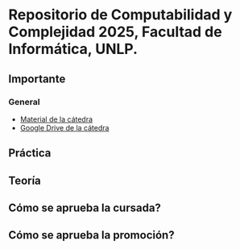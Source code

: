 # Repositorio de Computabilidad y Complejidad 2025, Facultad de Informática, UNLP.

## Importante

### General

- [Material de la cátedra](https://ideas.info.unlp.edu.ar/2025-cyc/Communication/Board/View/show?idCourseTool=b6baef25-ef8e-41e1-9419-8086a6335278)
- [Google Drive de la cátedra](https://drive.google.com/drive/folders/1ojefa3SVRgseWLQf6oQasKmHz85_kzro)

## Práctica

## Teoría

## Cómo se aprueba la cursada?

## Cómo se aprueba la promoción?
